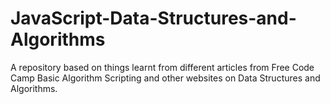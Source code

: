 # JavaScript-Data-Structures-and-Algorithms

A repository based on things learnt from different articles from Free Code Camp Basic Algorithm Scripting and other websites on Data Structures and Algorithms.
